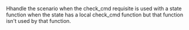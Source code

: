 Hhandle the scenario when the check_cmd requisite is used with a state function when the state has a local check_cmd function but that function isn't used by that function.
